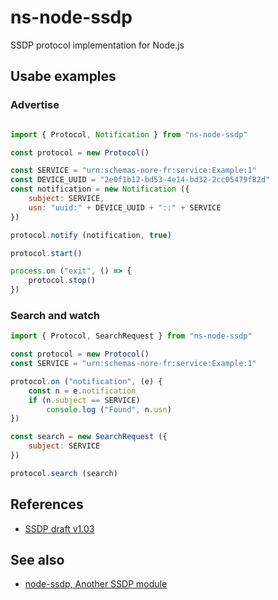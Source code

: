 # ns-node-ssdp
SSDP protocol implementation for Node.js

## Usabe examples

### Advertise

```javascript

import { Protocol, Notification } from "ns-node-ssdp"

const protocol = new Protocol()

const SERVICE = "urn:schemas-nore-fr:service:Example:1"
const DEVICE_UUID = "2e0f1b12-bd53-4e14-bd32-2cc05479f82d"
const notification = new Notification ({
	subject: SERVICE,
	usn: "uuid:" + DEVICE_UUID + "::" + SERVICE
})

protocol.notify (notification, true)

protocol.start()

process.on ("exit", () => {
	protocol.stop()
})
```

### Search and watch

```javascript
import { Protocol, SearchRequest } from "ns-node-ssdp"

const protocol = new Protocol()
const SERVICE = "urn:schemas-nore-fr:service:Example:1"

protocol.on ("notification", (e) {
	const n = e.notification
	if (n.subject == SERVICE)
		console.log ("Found", n.usn)
})

const search = new SearchRequest ({
	subject: SERVICE
})

protocol.search (search)


```

## References
* [SSDP draft v1.03](https://datatracker.ietf.org/doc/html/draft-cai-ssdp-v1-03)

## See also
* [node-ssdp, Another SSDP module](https://github.com/diversario/node-ssdp)
